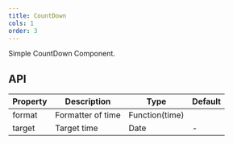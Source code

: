 ```yaml
---
title: CountDown
cols: 1
order: 3
---
```


Simple CountDown Component.

## API

| Property | Description | Type | Default |
|----------|------------------------------------------|-------------|-------|
| format | Formatter of time | Function(time) |  |
| target | Target time | Date | - |
